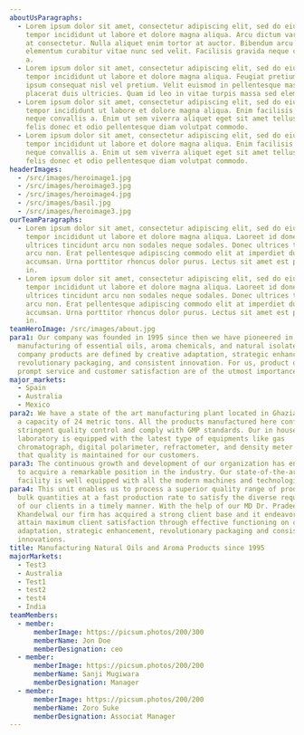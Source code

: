 ```yaml
---
aboutUsParagraphs:
  - Lorem ipsum dolor sit amet, consectetur adipiscing elit, sed do eiusmod
    tempor incididunt ut labore et dolore magna aliqua. Arcu dictum varius duis
    at consectetur. Nulla aliquet enim tortor at auctor. Bibendum arcu vitae
    elementum curabitur vitae nunc sed velit. Facilisis gravida neque convallis
    a.
  - Lorem ipsum dolor sit amet, consectetur adipiscing elit, sed do eiusmod
    tempor incididunt ut labore et dolore magna aliqua. Feugiat pretium nibh
    ipsum consequat nisl vel pretium. Velit euismod in pellentesque massa
    placerat duis ultricies. Quam id leo in vitae turpis massa sed elementum.
  - Lorem ipsum dolor sit amet, consectetur adipiscing elit, sed do eiusmod
    tempor incididunt ut labore et dolore magna aliqua. Enim facilisis gravida
    neque convallis a. Enim ut sem viverra aliquet eget sit amet tellus. Ac
    felis donec et odio pellentesque diam volutpat commodo.
  - Lorem ipsum dolor sit amet, consectetur adipiscing elit, sed do eiusmod
    tempor incididunt ut labore et dolore magna aliqua. Enim facilisis gravida
    neque convallis a. Enim ut sem viverra aliquet eget sit amet tellus. Ac
    felis donec et odio pellentesque diam volutpat commodo.
headerImages:
  - /src/images/heroimage1.jpg
  - /src/images/heroimage3.jpg
  - /src/images/heroimage4.jpg
  - /src/images/basil.jpg
  - /src/images/heroimage3.jpg
ourTeamParagraphs:
  - Lorem ipsum dolor sit amet, consectetur adipiscing elit, sed do eiusmod
    tempor incididunt ut labore et dolore magna aliqua. Laoreet id donec
    ultrices tincidunt arcu non sodales neque sodales. Donec ultrices tincidunt
    arcu non. Erat pellentesque adipiscing commodo elit at imperdiet dui
    accumsan. Urna porttitor rhoncus dolor purus. Lectus sit amet est placerat
    in.
  - Lorem ipsum dolor sit amet, consectetur adipiscing elit, sed do eiusmod
    tempor incididunt ut labore et dolore magna aliqua. Laoreet id donec
    ultrices tincidunt arcu non sodales neque sodales. Donec ultrices tincidunt
    arcu non. Erat pellentesque adipiscing commodo elit at imperdiet dui
    accumsan. Urna porttitor rhoncus dolor purus. Lectus sit amet est placerat
    in.
teamHeroImage: /src/images/about.jpg
para1: Our company was founded in 1995 since then we have pioneered in the
  manufacturing of essential oils, aroma chemicals, and natural isolates. Our
  company products are defined by creative adaptation, strategic enhancement,
  revolutionary packaging, and consistent innovation. For us, product quality,
  prompt service and customer satisfaction are of the utmost importance.
major_markets:
  - Spain
  - Australia
  - Mexico
para2: We have a state of the art manufacturing plant located in Ghaziabad with
  a capacity of 24 metric tons. All the products manufactured here conform to
  stringent quality control and comply with GMP standards. Our in house
  laboratory is equipped with the latest type of equipments like gas
  chromatograph, digital polarimeter, refractometer, and density meter to ensure
  that quality is maintained for our customers.
para3: The continuous growth and development of our organization has enabled us
  to acquire a remarkable position in the industry. Our state-of-the-art
  facility is well equipped with all the modern machines and technologies.
para4: This unit enables us to process a superior quality range of products in
  bulk quantities at a fast production rate to satisfy the diverse requirements
  of our clients in a timely manner. With the help of our MD Dr. Pradeep
  Khandelwal our firm has acquired a strong client base and it endeavors to
  attain maximum client satisfaction through effective functioning on creative
  adaptation, strategic enhancement, revolutionary packaging and consistent
  innovations.
title: Manufacturing Natural Oils and Aroma Products since 1995
majorMarkets:
  - Test3
  - Australia
  - Test1
  - test2
  - test4
  - India
teamMembers:
  - member:
      memberImage: https://picsum.photos/200/300
      memberName: Jon Doe
      memberDesignation: ceo
  - member:
      memberImage: https://picsum.photos/200/200
      memberName: Sanji Mugiwara
      memberDesignation: Manager
  - member:
      memberImage: https://picsum.photos/200/200
      memberName: Zoro Suke
      memberDesignation: Associat Manager
---
```

